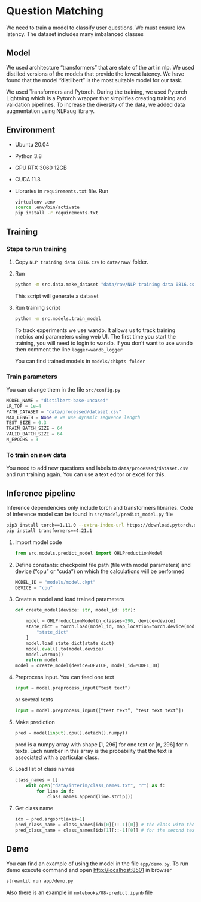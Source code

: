 # Question Matching

We need to train a model to classify user questions. We must ensure low latency. The dataset includes many imbalanced classes

## Model

We used architecture “transformers” that are state of the art in nlp. We used distilled versions of the models that provide the lowest latency. We have found that the model “distilbert” is the most suitable model for our task.

We used Transformers and Pytorch.  During the training, we used Pytorch Lightning which is a Pytorch wrapper that simplifies creating training and validation pipelines. To increase the diversity of the data, we added data augmentation using NLPaug library.

## Environment

- Ubuntu 20.04
- Python 3.8
- GPU RTX 3060 12GB
- CUDA 11.3
- Libraries in `requirements.txt` file. Run

    ```bash
    virtualenv .env 
    source .env/bin/activate
    pip install -r requirements.txt
    ```

## Training

### Steps to run training

1. Copy `NLP training data 0816.csv` to `data/raw/` folder.
2. Run

    ```bash
    python -m src.data.make_dataset "data/raw/NLP training data 0816.csv" "data/external/paraphrased_questions.xlsx" "data/processed/dataset.csv"
    ```

    This script will generate a dataset
3. Run training script

    ```bash
    python -m src.models.train_model
    ```

    To track experiments we use wandb. It allows us to track training metrics and parameters using web UI. The first time you start the training, you will need to login to wandb. If you don’t want to use wandb then comment the line
    `logger=wandb_logger`

    You can find trained models in `models/chkpts folder`

### Train parameters

You can change them in the file `src/config.py`

```python
MODEL_NAME = "distilbert-base-uncased"
LR_TOP = 1e-4
PATH_DATASET = "data/processed/dataset.csv"
MAX_LENGTH = None # we use dynamic sequence length
TEST_SIZE = 0.3
TRAIN_BATCH_SIZE = 64
VALID_BATCH_SIZE = 64
N_EPOCHS = 3
```

### To train on new data

You need to add new questions and labels to `data/processed/dataset.csv` and run training again. You can use a text editor or excel for this.

## Inference pipeline

Inference dependencies only include torch and transformers libraries. Code of inference model can be found in `src/model/predict_model.py` file

```bash
pip3 install torch==1.11.0 --extra-index-url https://download.pytorch.org/whl/cpu
pip install transformers==4.21.1
```

1. Import model code

    ```python
    from src.models.predict_model import OHLProductionModel
    ```

2. Define constants: checkpoint file path (file with model parameters) and device (“cpu” or “cuda”) on which the calculations will be performed

    ```python
    MODEL_ID = "models/model.ckpt"
    DEVICE = "cpu"
    ```

3. Create a model and load trained parameters

    ```python
    def create_model(device: str, model_id: str):

        model = OHLProductionModel(n_classes=296, device=device)
        state_dict = torch.load(model_id, map_location=torch.device(model.device))[
            "state_dict"
        ]
        model.load_state_dict(state_dict)
        model.eval().to(model.device)
        model.warmup()
        return model
    model = create_model(device=DEVICE, model_id=MODEL_ID)
    ```

4. Preprocess input. You can feed one text

    ```python
    input = model.preprocess_input(“test text”)
    ```

    or several texts

    ```python
    input = model.preprocess_input([“test text”, “test text text”])
    ```

5. Make prediction

    ```python
    pred = model(input).cpu().detach().numpy()
    ```

    pred is a numpy array with shape [1, 296] for one text or [n, 296] for n texts. Each number in this array is the probability that the text is associated with a particular class.
6. Load list of class names

    ```python
    class_names = []
        with open("data/interim/class_names.txt", "r") as f:
            for line in f:
                class_names.append(line.strip())
    ```

7. Get class name

    ```python
    idx = pred.argsort[axis=1]
    pred_class_name = class_names[idx[0][::-1][0]] # the class with the highest probability for the first text
    pred_class_name = class_names[idx[1][::-1][0]] # for the second text
    ```

## Demo

You can find an example of using the model in the file `app/demo.py`. To run demo execute command and open <http://localhost:8501> in browser

```bash
streamlit run app/demo.py
```

Also there is an example in `notebooks/08-predict.ipynb` file
